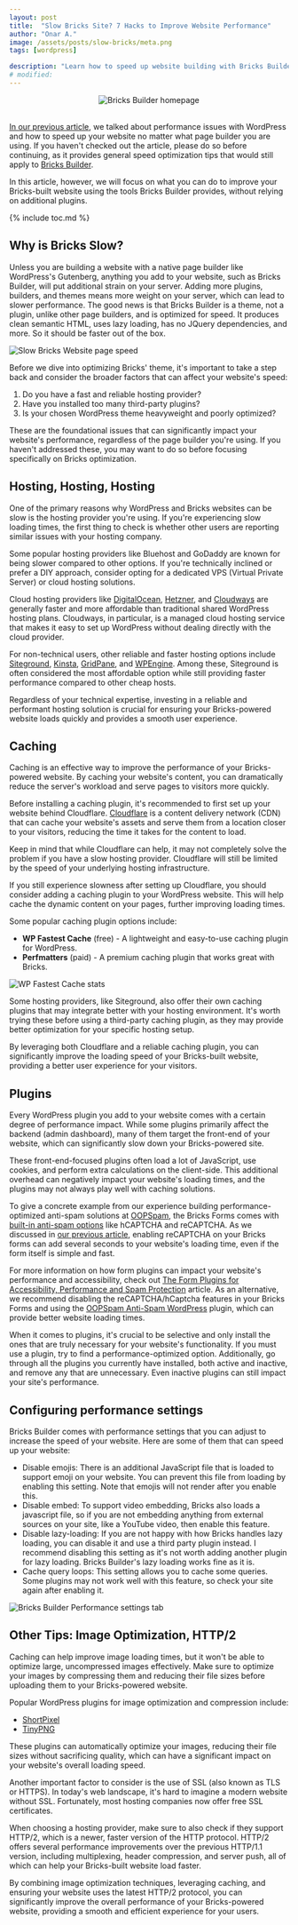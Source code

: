 ```yaml
---
layout: post
title:  "Slow Bricks Site? 7 Hacks to Improve Website Performance"
author: "Onar A."
image: /assets/posts/slow-bricks/meta.png
tags: [wordpress]

description: "Learn how to speed up website building with Bricks Builder with these 7 proven tips."
# modified: 
---
```

<center>
<img loading="lazy"  alt="Bricks Builder homepage" src="/blog/assets/posts/slow-bricks/bricks.png">
</center>
<br/>

[In our previous article](https://www.oopspam.com/blog/slow-wordpress-website), we talked about performance issues with WordPress and how to speed up your website no matter what page builder you are using. If you haven't checked out the article, please do so before continuing, as it provides general speed optimization tips that would still apply to [Bricks Builder](https://bricksbuilder.io/).

In this article, however, we will focus on what you can do to improve your Bricks-built website using the tools Bricks Builder provides, without relying on additional plugins.

{% include toc.md %}

## Why is Bricks Slow?

Unless you are building a website with a native page builder like WordPress's Gutenberg, anything you add to your website, such as Bricks Builder, will put additional strain on your server. Adding more plugins, builders, and themes means more weight on your server, which can lead to slower performance. The good news is that Bricks Builder is a theme, not a plugin, unlike other page builders, and is optimized for speed. It produces clean semantic HTML, uses lazy loading, has no JQuery dependencies, and more. So it should be faster out of the box.

![Slow Bricks Website page speed](/blog/assets/posts/slow-bricks/pagespeed.webp "Slow Bricks Website page speed")

Before we dive into optimizing Bricks' theme, it's important to take a step back and consider the broader factors that can affect your website's speed:

1. Do you have a fast and reliable hosting provider?
2. Have you installed too many third-party plugins?
3. Is your chosen WordPress theme heavyweight and poorly optimized?

These are the foundational issues that can significantly impact your website's performance, regardless of the page builder you're using. If you haven't addressed these, you may want to do so before focusing specifically on Bricks optimization.

## Hosting, Hosting, Hosting

One of the primary reasons why WordPress and Bricks websites can be slow is the hosting provider you're using. If you're experiencing slow loading times, the first thing to check is whether other users are reporting similar issues with your hosting company.

Some popular hosting providers like Bluehost and GoDaddy are known for being slower compared to other options. If you're technically inclined or prefer a DIY approach, consider opting for a dedicated VPS (Virtual Private Server) or cloud hosting solutions.

Cloud hosting providers like [DigitalOcean](https://www.digitalocean.com/), [Hetzner](https://www.hetzner.com/), and [Cloudways](https://www.cloudways.com/en/) are generally faster and more affordable than traditional shared WordPress hosting plans. Cloudways, in particular, is a managed cloud hosting service that makes it easy to set up WordPress without dealing directly with the cloud provider.

For non-technical users, other reliable and faster hosting options include [Siteground](https://www.siteground.com/), [Kinsta](https://kinsta.com/), [GridPane](https://gridpane.com/), and [WPEngine](https://wpengine.com/). Among these, Siteground is often considered the most affordable option while still providing faster performance compared to other cheap hosts.

Regardless of your technical expertise, investing in a reliable and performant hosting solution is crucial for ensuring your Bricks-powered website loads quickly and provides a smooth user experience.

## Caching

Caching is an effective way to improve the performance of your Bricks-powered website. By caching your website's content, you can dramatically reduce the server's workload and serve pages to visitors more quickly.

Before installing a caching plugin, it's recommended to first set up your website behind Cloudflare. [Cloudflare](https://developers.cloudflare.com/fundamentals/setup/account-setup/add-site/) is a content delivery network (CDN) that can cache your website's assets and serve them from a location closer to your visitors, reducing the time it takes for the content to load.

Keep in mind that while Cloudflare can help, it may not completely solve the problem if you have a slow hosting provider. Cloudflare will still be limited by the speed of your underlying hosting infrastructure.

If you still experience slowness after setting up Cloudflare, you should consider adding a caching plugin to your WordPress website. This will help cache the dynamic content on your pages, further improving loading times.

Some popular caching plugin options include:

- **WP Fastest Cache** (free) - A lightweight and easy-to-use caching plugin for WordPress.
- **Perfmatters** (paid) - A premium caching plugin that works great with Bricks.

![WP Fastest Cache stats](/blog/assets/posts/slow-bricks/caching-plugin.jpg "WP Fastest Cache stats")

Some hosting providers, like Siteground, also offer their own caching plugins that may integrate better with your hosting environment. It's worth trying these before using a third-party caching plugin, as they may provide better optimization for your specific hosting setup.

By leveraging both Cloudflare and a reliable caching plugin, you can significantly improve the loading speed of your Bricks-built website, providing a better user experience for your visitors.

## Plugins

Every WordPress plugin you add to your website comes with a certain degree of performance impact. While some plugins primarily affect the backend (admin dashboard), many of them target the front-end of your website, which can significantly slow down your Bricks-powered site.

These front-end-focused plugins often load a lot of JavaScript, use cookies, and perform extra calculations on the client-side. This additional overhead can negatively impact your website's loading times, and the plugins may not always play well with caching solutions.

To give a concrete example from our experience building performance-optimized anti-spam solutions at [OOPSpam](https://www.oopspam.com/), the Bricks Forms comes with [built-in anti-spam options](https://www.oopspam.com/blog/spam-protection-for-bricks) like hCAPTCHA and reCAPTCHA. As we discussed in [our previous article](https://www.oopspam.com/blog/recaptcha-performance-analyses), enabling reCAPTCHA on your Bricks forms can add several seconds to your website's loading time, even if the form itself is simple and fast.

For more information on how form plugins can impact your website's performance and accessibility, check out [The Form Plugins for Accessibility, Performance and Spam Protection](https://www.oopspam.com/blog/best-wordpress-form-builder-plugins) article. As an alternative, we recommend disabling the reCAPTCHA/hCaptcha features in your Bricks Forms and using the [OOPSpam Anti-Spam WordPress](https://wordpress.org/plugins/oopspam-anti-spam/) plugin, which can provide better website loading times.

When it comes to plugins, it's crucial to be selective and only install the ones that are truly necessary for your website's functionality. If you must use a plugin, try to find a performance-optimized option. Additionally, go through all the plugins you currently have installed, both active and inactive, and remove any that are unnecessary. Even inactive plugins can still impact your site's performance.

## Configuring performance settings

Bricks Builder comes with performance settings that you can adjust to increase the speed of your website. Here are some of them that can speed up your website:

- Disable emojis: There is an additional JavaScript file that is loaded to support emoji on your website. You can prevent this file from loading by enabling this setting. Note that emojis will not render after you enable this.
- Disable embed: To support video embedding, Bricks also loads a javascript file, so if you are not embedding anything from external sources on your site, like a YouTube video, then enable this feature.
- Disable lazy-loading: If you are not happy with how Bricks handles lazy loading, you can disable it and use a third party plugin instead. I recommend disabling this setting as it's not worth adding another plugin for lazy loading. Bricks Builder's lazy loading works fine as it is.
- Cache query loops: This setting allows you to cache some queries. Some plugins may not work well with this feature, so check your site again after enabling it.

![Bricks Builder Performance settings tab](/blog/assets/posts/slow-bricks/perf-settings.png "Bricks Builder Performance settings tab")

## Other Tips: Image Optimization, HTTP/2

Caching can help improve image loading times, but it won't be able to optimize large, uncompressed images effectively. Make sure to optimize your images by compressing them and reducing their file sizes before uploading them to your Bricks-powered website.

Popular WordPress plugins for image optimization and compression include:

- [ShortPixel](https://wordpress.org/plugins/shortpixel-image-optimiser/)
- [TinyPNG](https://wordpress.org/plugins/tiny-compress-images/)

These plugins can automatically optimize your images, reducing their file sizes without sacrificing quality, which can have a significant impact on your website's overall loading speed.

Another important factor to consider is the use of SSL (also known as TLS or HTTPS). In today's web landscape, it's hard to imagine a modern website without SSL. Fortunately, most hosting companies now offer free SSL certificates. 

When choosing a hosting provider, make sure to also check if they support HTTP/2, which is a newer, faster version of the HTTP protocol. HTTP/2 offers several performance improvements over the previous HTTP/1.1 version, including multiplexing, header compression, and server push, all of which can help your Bricks-built website load faster.

By combining image optimization techniques, leveraging caching, and ensuring your website uses the latest HTTP/2 protocol, you can significantly improve the overall performance of your Bricks-powered website, providing a smooth and efficient experience for your users.
